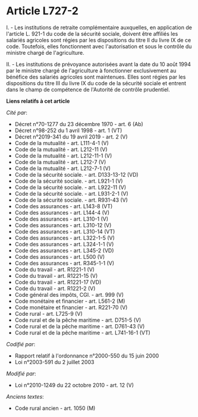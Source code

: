 # Article L727-2

I. - Les institutions de retraite complémentaire auxquelles, en application de l'article L. 921-1 du code de la sécurité
sociale, doivent être affiliés les salariés agricoles sont régies par les dispositions du titre II du livre IX de ce code.
Toutefois, elles fonctionnent avec l'autorisation et sous le contrôle du ministre chargé de l'agriculture.

II. - Les institutions de prévoyance autorisées avant la date du 10 août 1994 par le ministre chargé de l'agriculture à
fonctionner exclusivement au bénéfice des salariés agricoles sont maintenues. Elles sont régies par les dispositions du titre
III du livre IX du code de la sécurité sociale et entrent dans le champ de compétence de l'Autorité de contrôle prudentiel.

**Liens relatifs à cet article**

_Cité par_:

  - Décret n°70-1277 du 23 décembre 1970 - art. 6 (Ab)
  - Décret n°98-252 du 1 avril 1998 - art. 1 (VT)
  - Décret n°2019-341 du 19 avril 2019 - art. 2 (V)
  - Code de la mutualité - art. L111-4-1 (V)
  - Code de la mutualité - art. L212-11 (V)
  - Code de la mutualité - art. L212-11-1 (V)
  - Code de la mutualité - art. L212-7 (V)
  - Code de la mutualité - art. L212-7-1 (V)
  - Code de la sécurité sociale. - art. D133-13-12 (VD)
  - Code de la sécurité sociale. - art. L921-1 (V)
  - Code de la sécurité sociale. - art. L922-11 (V)
  - Code de la sécurité sociale. - art. L931-2-1 (V)
  - Code de la sécurité sociale. - art. R931-43 (V)
  - Code des assurances - art. L143-8 (VT)
  - Code des assurances - art. L144-4 (V)
  - Code des assurances - art. L310-1 (V)
  - Code des assurances - art. L310-12 (V)
  - Code des assurances - art. L310-14 (VT)
  - Code des assurances - art. L322-1-5 (V)
  - Code des assurances - art. L324-1-1 (V)
  - Code des assurances - art. L345-2 (VD)
  - Code des assurances - art. L500 (V)
  - Code des assurances - art. R345-1-1 (V)
  - Code du travail - art. R1221-1 (V)
  - Code du travail - art. R1221-15 (V)
  - Code du travail - art. R1221-17 (VD)
  - Code du travail - art. R1221-2 (V)
  - Code général des impôts, CGI. - art. 999 (V)
  - Code monétaire et financier - art. L561-2 (M)
  - Code monétaire et financier - art. R221-70 (V)
  - Code rural - art. L725-9 (V)
  - Code rural et de la pêche maritime - art. D751-5 (V)
  - Code rural et de la pêche maritime - art. D761-43 (V)
  - Code rural et de la pêche maritime - art. L741-16-1 (VT)

_Codifié par_:

  - Rapport relatif à l'ordonnance n°2000-550 du 15 juin 2000
  - Loi n°2003-591 du 2 juillet 2003

_Modifié par_:

  - Loi n°2010-1249 du 22 octobre 2010 - art. 12 (V)

_Anciens textes_:

  - Code rural ancien - art. 1050 (M)
